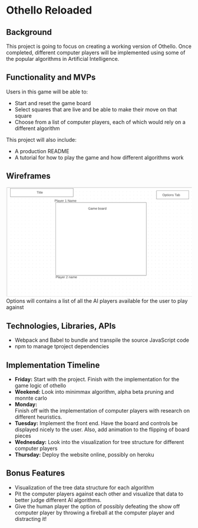 

# Othello Reloaded


## Background
This project is going to focus on creating a working version of Othello. Once completed,
different computer players will be implemented using some of the popular
algorithms in Artificial Intelligence.



## Functionality and MVPs
Users in this game will be able to: 
* Start and reset the game board
* Select squares that are live and be able to make their move on that square
* Choose from a list of computer players, each of which would rely on a different algorithm



This project will also include:
* A production README
* A tutorial for how to play the game and how different algorithms work



## Wireframes

![Image of Wireframe](./wireframe.png)
Options will contains a list of all the AI players available for the user to play against


## Technologies, Libraries, APIs
* Webpack and Babel to bundle and transpile the source JavaScript code
* npm to manage tproject dependencies



## Implementation Timeline
* __Friday:__ 
Start with the project. Finish with the implementation for the
game logic of othello
* __Weekend:__ 
Look into minimmax algorithm, alpha beta pruning and monnte carlo
* __Monday:__  
Finish off with the implementation of computer players with research on
different heuristics.
* __Tuesday:__ 
Implement the front end. Have the board and controls be displayed nicely to the user.
Also, add animation to the flipping of board pieces
* __Wednesday:__ 
Look into the visualization for tree structure for different computer players
* __Thursday:__ 
Deploy the website online, possibly on heroku


## Bonus Features
* Visualization of the tree data structure for each algorithm
* Pit the computer players against each other and visualize that data to better judge
different AI algorithms. 
* Give the human player the option of possibly defeating the show off computer player 
by throwing a fireball at the computer player and distracting it!